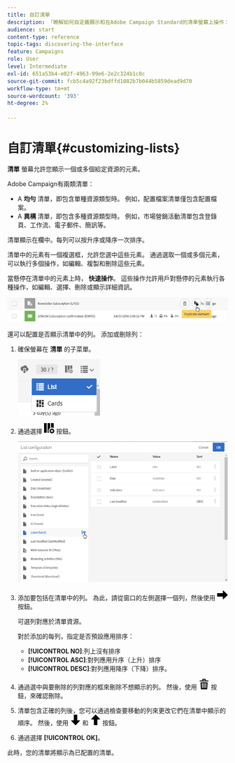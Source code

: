 ```yaml
---
title: 自訂清單
description: 「瞭解如何自定義顯示和在Adobe Campaign Standard的清單螢幕上操作：排序、過濾、刪除或複製元素。 列出螢幕顯示一個或多個給定資源的元素。」
audience: start
content-type: reference
topic-tags: discovering-the-interface
feature: Campaigns
role: User
level: Intermediate
exl-id: 651a53b4-e02f-4963-99e6-2e2c324b1c8c
source-git-commit: fcb5c4a92f23bdffd1082b7b044b5859dead9d70
workflow-type: tm+mt
source-wordcount: '393'
ht-degree: 2%

---
```


# 自訂清單{#customizing-lists}

**清單** 螢幕允許您顯示一個或多個給定資源的元素。

Adobe Campaign有兩類清單：

* A **均勻** 清單，即包含單種資源類型時。 例如，配置檔案清單僅包含配置檔案。
* A **異構** 清單，即包含多種資源類型時。 例如，市場營銷活動清單包含登錄頁、工作流、電子郵件、簡訊等。

清單顯示在欄中。每列可以按升序或降序一次排序。

清單中的元素有一個複選框，允許您選中這些元素。 通過選取一個或多個元素，可以執行多個操作，如編輯、複製和刪除這些元素。

當懸停在清單中的元素上時， **快速操作**。 這些操作允許用戶對懸停的元素執行各種操作，如編輯、選擇、刪除或顯示詳細資訊。

![](assets/overview_list_quickactions.png)

還可以配置是否顯示清單中的列。 添加或刪除列：

1. 確保螢幕在 **清單** 的子菜單。

   ![](assets/export_list_mode_switch.png)

1. 通過選擇 ![](assets/columnsettings.png) 按鈕。

   ![](assets/list_configuration1.png)

1. 添加要包括在清單中的列。 為此，請從窗口的左側選擇一個列，然後使用 ![](assets/arrowright.png) 按鈕。

   可選列對應於清單資源。

   對於添加的每列，指定是否預設應用排序：

   * **[!UICONTROL NO]**:列上沒有排序
   * **[!UICONTROL ASC]**:對列應用升序（上升）排序
   * **[!UICONTROL DESC]**:對列應用降序（下降）排序。

1. 通過選中與要刪除的列對應的框來刪除不想顯示的列。 然後，使用 ![](assets/delete.png) 按鈕，來確認刪除。
1. 清單包含正確的列後，您可以通過檢查要移動的列來更改它們在清單中顯示的順序。 然後，使用 ![](assets/arrowdown.png) 和 ![](assets/arrowup.png) 按鈕。
1. 通過選擇 **[!UICONTROL OK]**。

此時，您的清單將顯示為已配置的清單。

